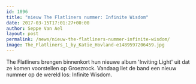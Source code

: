 ```yaml
---
id: 1896
title: "nieuw The Flatliners nummer: Infinite Wisdom"
date: 2017-03-15T17:01:27+00:00
author: Seppe Van Ael
layout: post
permalink: /news/nieuw-the-flatliners-nummer-infinite-wisdom/
image: The_Flatliners_1_by_Katie_Hovland-e1489597206459.jpg
---
```

The Flatliners brengen binnenkort hun nieuwe album 'Inviting Light' uit dat ze komen voorstellen op Groezrock. Vandaag liet de band een nieuw nummer op de wereld los: Infinite Wisdom.

&nbsp;